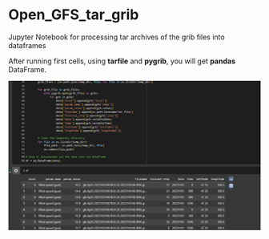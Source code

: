 # Open_GFS_tar_grib
Jupyter Notebook for processing tar archives of the grib files into dataframes

After running first cells, using **tarfile** and **pygrib**, 
you will get **pandas** DataFrame.

!['Sample output'](https://github.com/Sladekd/Open_GFS_tar_grib/blob/main/Output_df.PNG)

